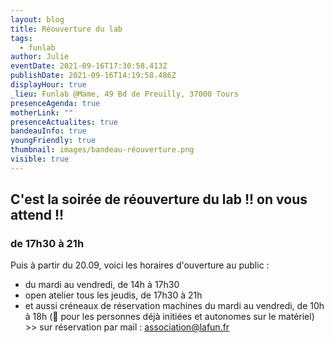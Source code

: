 ```yaml
---
layout: blog
title: Réouverture du lab
tags:
  - funlab
author: Julie
eventDate: 2021-09-16T17:30:58.413Z
publishDate: 2021-09-16T14:19:58.486Z
displayHour: true
_lieu: Funlab @Mame, 49 Bd de Preuilly, 37000 Tours
presenceAgenda: true
motherLink: ""
presenceActualites: true
bandeauInfo: true
youngFriendly: true
thumbnail: images/bandeau-réouverture.png
visible: true
---
```

## C'est la soirée de réouverture du lab !! on vous attend !!
### de 17h30 à 21h

Puis à partir du 20.09, voici les horaires d'ouverture au public :

* du mardi au vendredi, de 14h à 17h30
* open atelier tous les jeudis, de 17h30 à 21h
* et aussi créneaux de réservation machines du mardi au vendredi, de 10h à 18h (🔧 pour les personnes déjà initiées et autonomes sur le matériel) >> sur réservation par mail : association@lafun.fr